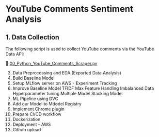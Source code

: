 # YouTube Comments Sentiment Analysis

 ## 1. Data Collection

The following script is used to collect YouTube comments via the YouTube Data API:

📄 [00_Python_YouTube_Comments_Scraper.py](https://github.com/spha-code/YouTube_Comments_Sentiment_Analysis/blob/main/00_Python_YouTube_Comments_Scraper.py)

 3. Data Preprocessing and EDA (Exported Data Analysis)
 4. Build Baseline Model
 5. Setup MLflow server on AWS - Experiment Tracking
 6. Improve Baseline Model
      TFIDF
      Max Feature
      Handling Imbalanced Data
      Hyperparameter tuning
      Multiple Model
      Stacking Model
  7. ML Pipeline using DVC
  8. Add our Model to Mdodel Registry
  9. Implement Chrome plugin
  10. Prepare CI/CD workflow
  11. Dockerization
  12. Deployment - AWS
  13. Github upload
